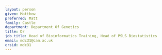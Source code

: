 ```yaml
---
layout: person
given: Matthew
preferred: Matt
family: Castle
department: Department Of Genetics
title: Dr
job_title: Head of Bioinformatics Training, Head of PSLS Biostatistics Initiative
email: mdc31@cam.ac.uk
crsid: mdc31
---
```

